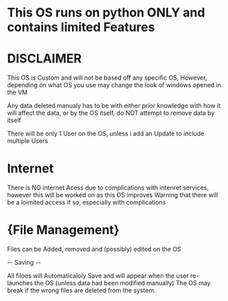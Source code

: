 # This OS runs on python ONLY and contains limited Features

# DISCLAIMER

This OS is Custom and will not be based off any specific OS, However, depending on what OS you use may change the look of windows opened in the VM

Any data deleted manualy has to be with either prior knowledge with how it will affect the data, or by the OS itself, do NOT attempt to remove data by itself

There will be only 1 User on the OS, unless i add an Update to include multiple Users


# Internet

There is NO internet Acess due to complications with intenret services, however this will be worked on as this OS improves
Warning that there will be a loimited access if so, especially with complications

# {File Management}

Files can be Added, removed and (possibly) edited on the OS



-- Saving --

All filoes will Automaticaloly Save and will appear when the user re-launches the OS (unless data had been modified manually)
The OS may break if the wrong files are deleted from the system.
